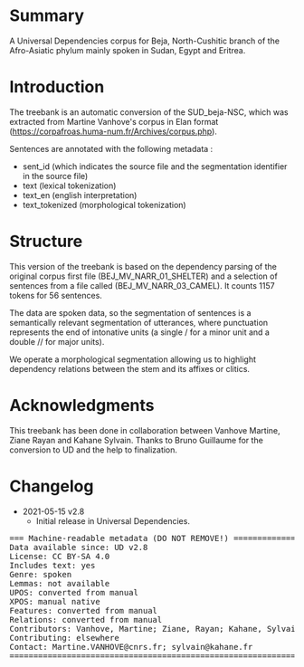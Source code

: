 # Summary

A Universal Dependencies corpus for Beja, North-Cushitic branch of the Afro-Asiatic phylum mainly spoken in Sudan, Egypt and Eritrea.


# Introduction

The treebank is an automatic conversion of the SUD_beja-NSC, which was extracted from Martine Vanhove's corpus in Elan format (https://corpafroas.huma-num.fr/Archives/corpus.php).

Sentences are annotated with the following metadata :
+ sent_id (which indicates the source file and the segmentation identifier in the source file)
+ text (lexical tokenization)
+ text_en (english interpretation)
+ text_tokenized (morphological tokenization)


# Structure

This version of the treebank is based on the dependency parsing of the original corpus first file (BEJ_MV_NARR_01_SHELTER) and a selection of sentences from a file called (BEJ_MV_NARR_03_CAMEL). It counts 1157 tokens for 56 sentences.

The data are spoken data, so the segmentation of sentences is a semantically relevant segmentation of utterances, where punctuation represents the end of intonative units (a single / for a minor unit and a double // for major units).

We operate a morphological segmentation allowing us to highlight dependency relations between the stem and its affixes or clitics.


# Acknowledgments

This treebank has been done in collaboration between Vanhove Martine, Ziane Rayan and Kahane Sylvain. Thanks to Bruno Guillaume for the conversion to UD and the help to finalization.


# Changelog

* 2021-05-15 v2.8
  * Initial release in Universal Dependencies.


<pre>
=== Machine-readable metadata (DO NOT REMOVE!) ================================
Data available since: UD v2.8
License: CC BY-SA 4.0
Includes text: yes
Genre: spoken
Lemmas: not available
UPOS: converted from manual
XPOS: manual native
Features: converted from manual
Relations: converted from manual
Contributors: Vanhove, Martine; Ziane, Rayan; Kahane, Sylvain; Guillaume, Bruno
Contributing: elsewhere
Contact: Martine.VANHOVE@cnrs.fr; sylvain@kahane.fr
===============================================================================
</pre>
